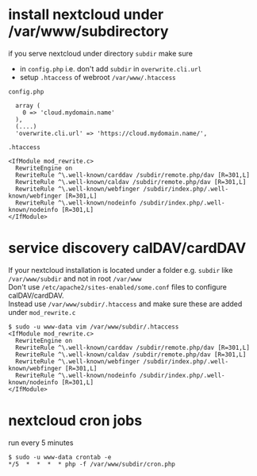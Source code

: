 # install nextcloud under /var/www/subdirectory
if you serve nextcloud under directory `subdir` make sure 

  * in `config.php` i.e. don't add `subdir` in `overwrite.cli.url` 
  * setup `.htaccess` of webroot `/var/www/.htaccess`

`config.php`
```
  array (
    0 => 'cloud.mydomain.name' 
  ),
  (....)
  'overwrite.cli.url' => 'https://cloud.mydomain.name/',
```

`.htaccess`
```
<IfModule mod_rewrite.c>
  RewriteEngine on
  RewriteRule ^\.well-known/carddav /subdir/remote.php/dav [R=301,L]
  RewriteRule ^\.well-known/caldav /subdir/remote.php/dav [R=301,L]
  RewriteRule ^\.well-known/webfinger /subdir/index.php/.well-known/webfinger [R=301,L]
  RewriteRule ^\.well-known/nodeinfo /subdir/index.php/.well-known/nodeinfo [R=301,L]
</IfModule>

```

# service discovery calDAV/cardDAV
If your nextcloud installation is located under a folder e.g. `subdir` like `/var/www/subdir` and not in root `/var/www`   
Don't use `/etc/apache2/sites-enabled/some.conf` files to configure calDAV/cardDAV.  
Instead use `/var/www/subdir/.htaccess` and make sure these are added under `mod_rewrite.c`
```
$ sudo -u www-data vim /var/www/subdir/.htaccess
<IfModule mod_rewrite.c>
  RewriteEngine on
  RewriteRule ^\.well-known/carddav /subdir/remote.php/dav [R=301,L]
  RewriteRule ^\.well-known/caldav /subdir/remote.php/dav [R=301,L]
  RewriteRule ^\.well-known/webfinger /subdir/index.php/.well-known/webfinger [R=301,L]
  RewriteRule ^\.well-known/nodeinfo /subdir/index.php/.well-known/nodeinfo [R=301,L]
</IfModule>
```

# nextcloud cron jobs
run every 5 minutes
```
$ sudo -u www-data crontab -e
*/5  *  *  *  * php -f /var/www/subdir/cron.php
```
